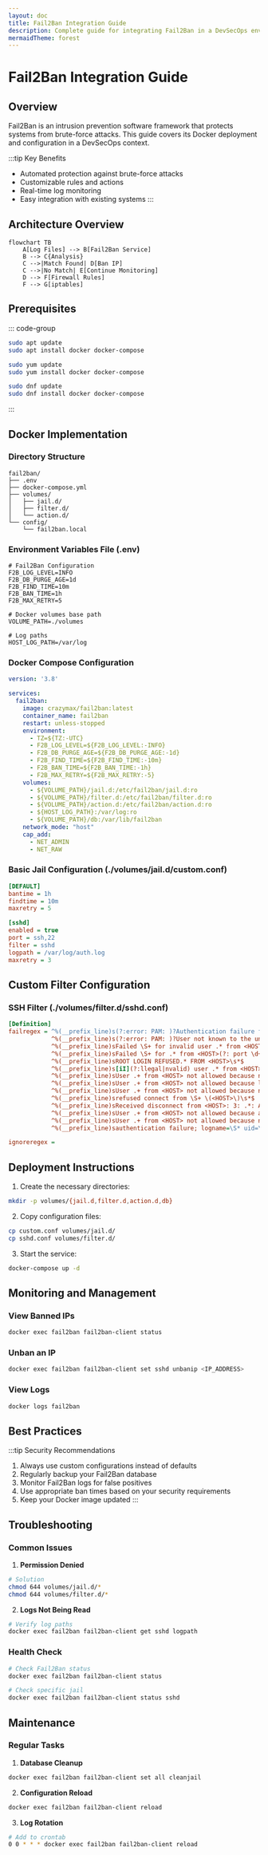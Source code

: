 ```yaml
---
layout: doc
title: Fail2Ban Integration Guide
description: Complete guide for integrating Fail2Ban in a DevSecOps environment using Docker
mermaidTheme: forest
---
```


# Fail2Ban Integration Guide

## Overview

Fail2Ban is an intrusion prevention software framework that protects systems from brute-force attacks. This guide covers its Docker deployment and configuration in a DevSecOps context.

:::tip Key Benefits
- Automated protection against brute-force attacks
- Customizable rules and actions
- Real-time log monitoring
- Easy integration with existing systems
:::

## Architecture Overview

```mermaid
flowchart TB
    A[Log Files] --> B[Fail2Ban Service]
    B --> C{Analysis}
    C -->|Match Found| D[Ban IP]
    C -->|No Match| E[Continue Monitoring]
    D --> F[Firewall Rules]
    F --> G[iptables]
```

## Prerequisites

::: code-group
```sh [apt]
sudo apt update
sudo apt install docker docker-compose
```
```sh [yum]
sudo yum update
sudo yum install docker docker-compose
```
```sh [dnf]
sudo dnf update
sudo dnf install docker docker-compose
```
:::

## Docker Implementation

### Directory Structure
```
fail2ban/
├── .env
├── docker-compose.yml
├── volumes/
│   ├── jail.d/
│   ├── filter.d/
│   └── action.d/
└── config/
    └── fail2ban.local
```

### Environment Variables File (.env)
```env
# Fail2Ban Configuration
F2B_LOG_LEVEL=INFO
F2B_DB_PURGE_AGE=1d
F2B_FIND_TIME=10m
F2B_BAN_TIME=1h
F2B_MAX_RETRY=5

# Docker volumes base path
VOLUME_PATH=./volumes

# Log paths
HOST_LOG_PATH=/var/log
```

### Docker Compose Configuration

```yaml
version: '3.8'

services:
  fail2ban:
    image: crazymax/fail2ban:latest
    container_name: fail2ban
    restart: unless-stopped
    environment:
      - TZ=${TZ:-UTC}
      - F2B_LOG_LEVEL=${F2B_LOG_LEVEL:-INFO}
      - F2B_DB_PURGE_AGE=${F2B_DB_PURGE_AGE:-1d}
      - F2B_FIND_TIME=${F2B_FIND_TIME:-10m}
      - F2B_BAN_TIME=${F2B_BAN_TIME:-1h}
      - F2B_MAX_RETRY=${F2B_MAX_RETRY:-5}
    volumes:
      - ${VOLUME_PATH}/jail.d:/etc/fail2ban/jail.d:ro
      - ${VOLUME_PATH}/filter.d:/etc/fail2ban/filter.d:ro
      - ${VOLUME_PATH}/action.d:/etc/fail2ban/action.d:ro
      - ${HOST_LOG_PATH}:/var/log:ro
      - ${VOLUME_PATH}/db:/var/lib/fail2ban
    network_mode: "host"
    cap_add:
      - NET_ADMIN
      - NET_RAW
```

### Basic Jail Configuration (./volumes/jail.d/custom.conf)

```ini
[DEFAULT]
bantime = 1h
findtime = 10m
maxretry = 5

[sshd]
enabled = true
port = ssh,22
filter = sshd
logpath = /var/log/auth.log
maxretry = 3
```

## Custom Filter Configuration

### SSH Filter (./volumes/filter.d/sshd.conf)
```ini
[Definition]
failregex = ^%(__prefix_line)s(?:error: PAM: )?Authentication failure for .* from <HOST>( via \S+)?\s*$
            ^%(__prefix_line)s(?:error: PAM: )?User not known to the underlying authentication module for .* from <HOST>\s*$
            ^%(__prefix_line)sFailed \S+ for invalid user .* from <HOST>(?: port \d+)?(?: ssh\d*)?(: (ruser .*|(\S+ ID \S+ \(serial \d+\) CA )?\S+ %(__md5hex)s(, client user ".*", client host ".*")?))?\s*$
            ^%(__prefix_line)sFailed \S+ for .* from <HOST>(?: port \d+)?(?: ssh\d*)?(: (ruser .*|(\S+ ID \S+ \(serial \d+\) CA )?\S+ %(__md5hex)s(, client user ".*", client host ".*")?))?\s*$
            ^%(__prefix_line)sROOT LOGIN REFUSED.* FROM <HOST>\s*$
            ^%(__prefix_line)s[iI](?:llegal|nvalid) user .* from <HOST>\s*$
            ^%(__prefix_line)sUser .+ from <HOST> not allowed because not listed in AllowUsers\s*$
            ^%(__prefix_line)sUser .+ from <HOST> not allowed because listed in DenyUsers\s*$
            ^%(__prefix_line)sUser .+ from <HOST> not allowed because not in any group\s*$
            ^%(__prefix_line)srefused connect from \S+ \(<HOST>\)\s*$
            ^%(__prefix_line)sReceived disconnect from <HOST>: 3: .*: Auth fail$
            ^%(__prefix_line)sUser .+ from <HOST> not allowed because a group is listed in DenyGroups\s*$
            ^%(__prefix_line)sUser .+ from <HOST> not allowed because none of user's groups are listed in AllowGroups\s*$
            ^%(__prefix_line)sauthentication failure; logname=\S* uid=\S* euid=\S* tty=\S* ruser=\S* rhost=<HOST>(?:\s+user=.*)?\s*$

ignoreregex =
```

## Deployment Instructions

1. Create the necessary directories:
```bash
mkdir -p volumes/{jail.d,filter.d,action.d,db}
```

2. Copy configuration files:
```bash
cp custom.conf volumes/jail.d/
cp sshd.conf volumes/filter.d/
```

3. Start the service:
```bash
docker-compose up -d
```

## Monitoring and Management

### View Banned IPs
```bash
docker exec fail2ban fail2ban-client status
```

### Unban an IP
```bash
docker exec fail2ban fail2ban-client set sshd unbanip <IP_ADDRESS>
```

### View Logs
```bash
docker logs fail2ban
```

## Best Practices

:::tip Security Recommendations
1. Always use custom configurations instead of defaults
2. Regularly backup your Fail2Ban database
3. Monitor Fail2Ban logs for false positives
4. Use appropriate ban times based on your security requirements
5. Keep your Docker image updated
:::

## Troubleshooting

### Common Issues

1. **Permission Denied**
```bash
# Solution
chmod 644 volumes/jail.d/*
chmod 644 volumes/filter.d/*
```

2. **Logs Not Being Read**
```bash
# Verify log paths
docker exec fail2ban fail2ban-client get sshd logpath
```

### Health Check

```bash
# Check Fail2Ban status
docker exec fail2ban fail2ban-client status

# Check specific jail
docker exec fail2ban fail2ban-client status sshd
```

## Maintenance

### Regular Tasks

1. **Database Cleanup**
```bash
docker exec fail2ban fail2ban-client set all cleanjail
```

2. **Configuration Reload**
```bash
docker exec fail2ban fail2ban-client reload
```

3. **Log Rotation**
```bash
# Add to crontab
0 0 * * * docker exec fail2ban fail2ban-client reload
```
